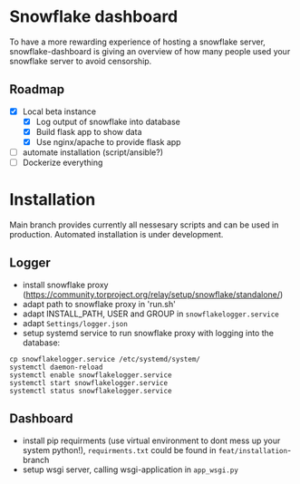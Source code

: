 # Snowflake dashboard

To have a more rewarding experience of hosting a snowflake server, snowflake-dashboard is giving an overview of how many people used your snowflake server to avoid censorship.

## Roadmap

- [x] Local beta instance
  - [x] Log output of snowflake into database
  - [x] Build flask app to show data
  - [x] Use nginx/apache to provide flask app
- [ ] automate installation (script/ansible?)
- [ ] Dockerize everything

# Installation

Main branch provides currently all nessesary scripts and can be used in production. 
Automated installation is under development.

## Logger

- install snowflake proxy
  (https://community.torproject.org/relay/setup/snowflake/standalone/)
- adapt path to snowflake proxy in 'run.sh'
- adapt INSTALL_PATH, USER and GROUP in `snowflakelogger.service`
- adapt `Settings/logger.json`
- setup systemd service to run snowflake proxy with logging into the database:
```
cp snowflakelogger.service /etc/systemd/system/
systemctl daemon-reload
systemctl enable snowflakelogger.service
systemctl start snowflakelogger.service
systemctl status snowflakelogger.service
```

## Dashboard

- install pip requirments (use virtual environment to dont mess up your system
  python!), `requirments.txt` could be found in `feat/installation`-branch
- setup wsgi server, calling wsgi-application in `app_wsgi.py` 
